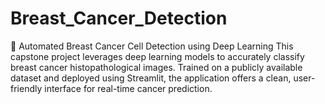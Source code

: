 # Breast_Cancer_Detection
🎯 Automated Breast Cancer Cell Detection using Deep Learning This capstone project leverages deep learning models to accurately classify breast cancer histopathological images. Trained on a publicly available dataset and deployed using Streamlit, the application offers a clean, user-friendly interface for real-time cancer prediction.
